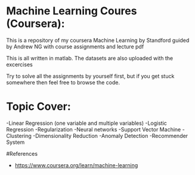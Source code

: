 # Machine Learning Coures (Coursera):
This is a repository of my coursera Machine Learning by Standford guided by Andrew NG with course assignments and lecture pdf

This is all written in matlab. The datasets are also uploaded with the excercises

Try to solve all the assignments by yourself first, but if you get stuck somewhere then feel free to browse the code.

# Topic Cover:
  -Linear Regression (one variable and multiple variables)
  -Logistic Regression
  -Regularization
  -Neural networks
  -Support Vector Machine
  -Clustering
  -Dimensionality Reduction
  -Anomaly Detection
  -Recommender System
  
#References
- https://www.coursera.org/learn/machine-learning
